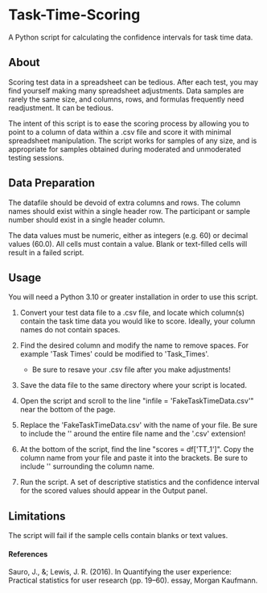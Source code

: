# Task-Time-Scoring
A Python script for calculating the confidence intervals for task time data.

## About
Scoring test data in a spreadsheet can be tedious. After each test, you may find 
yourself making many spreadsheet adjustments. Data samples are rarely the same size, 
and columns, rows, and formulas frequently need readjustment. It can be tedious.

The intent of this script is to ease the scoring process by allowing you to point to a 
column of data within a .csv file and score it with minimal spreadsheet manipulation.
The script works for samples of any size, and is appropriate for samples obtained 
during moderated and unmoderated testing sessions.

## Data Preparation
The datafile should be devoid of extra columns and rows. The column names should 
exist within a single header row. The participant or sample number should exist in 
a single header column.

The data values must be numeric, either as integers (e.g. 60) or decimal values (60.0).
All cells must contain a value. Blank or text-filled cells will result in a failed script.

## Usage
You will need a Python 3.10 or greater installation in order to use this script. 

1. Convert your test data file to a .csv file, and locate which column(s) contain
the task time data you would like to score. Ideally, your column names do not contain spaces. 

2. Find the desired column and modify the name to remove spaces. For example 'Task Times' could be modified to 'Task_Times'.
    * Be sure to resave your .csv file after you make adjustments!

3. Save the data file to the same directory where your script is located.

4. Open the script and scroll to the line "infile = 'FakeTaskTimeData.csv'" near the bottom of the page. 

5. Replace the 'FakeTaskTimeData.csv' with the name of your file. Be sure to include the '' around the entire file name and the '.csv' extension!

6. At the bottom of the script, find the line "scores = df['TT_1']". Copy the column name from your file and paste it into the brackets. Be sure to include '' surrounding the column name. 

7. Run the script. A set of descriptive statistics and the confidence interval for the scored values should appear in the Output panel. 

## Limitations
The script will fail if the sample cells contain blanks or text values. 


#### References
 Sauro, J., &; Lewis, J. R. (2016). In Quantifying the user experience: 
 Practical statistics for user research (pp. 19–60). essay, Morgan Kaufmann.



